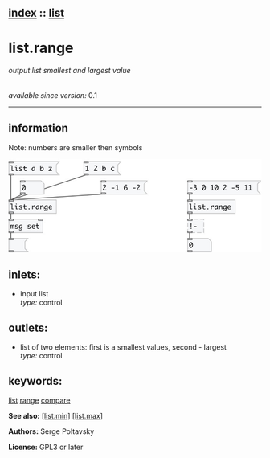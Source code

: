 [index](index.html) :: [list](category_list.html)
---

# list.range

###### output list smallest and largest value

*available since version:* 0.1

---


## information
Note: numbers are smaller then symbols


[![example](../examples/img/list.range.jpg)](../examples/pd/list.range.pd)









## inlets:

* input list<br>
_type:_ control



## outlets:

* list of two elements: first is a smallest values, second - largest<br>
_type:_ control



## keywords:

[list](keywords/list.html)
[range](keywords/range.html)
[compare](keywords/compare.html)



**See also:**
[\[list.min\]](list.min.html)
[\[list.max\]](list.max.html)




**Authors:** Serge Poltavsky




**License:** GPL3 or later





